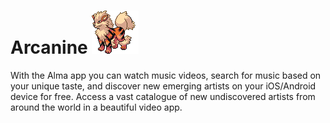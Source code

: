 # Arcanine ![Arcanine](cryptonym.png)

With the Alma app you can watch music videos, search for music based on your unique taste, and discover new emerging artists on your iOS/Android device for free. Access a vast catalogue of new undiscovered artists from around the world in a beautiful video app.
